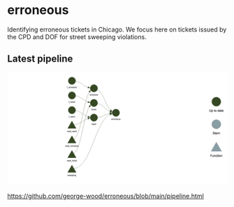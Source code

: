 # erroneous

Identifying erroneous tickets in Chicago. We focus here on tickets issued by the CPD and DOF for street sweeping violations.

## Latest pipeline

![pipeline](/pipeline.png)

https://github.com/george-wood/erroneous/blob/main/pipeline.html
